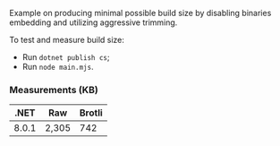 Example on producing minimal possible build size by disabling binaries embedding and utilizing aggressive trimming.

To test and measure build size:
- Run `dotnet publish cs`;
- Run `node main.mjs`.

### Measurements (KB)

| .NET  | Raw   | Brotli |
|-------|-------|--------|
| 8.0.1 | 2,305 | 742    |
